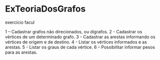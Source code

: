 # ExTeoriaDosGrafos
exercicio facul

1 – Cadastrar grafos não direcionados, ou dígrafos.
2 - Cadastrar os vértices de um determinado grafo.
3 - Cadastrar as arestas informando os vértices de origem e de destino.
4 - Listar os vértices informados e as arestas.
5 - Listar os graus de cada vértice.
6 – Possibilitar informar pesos para as arestas.
